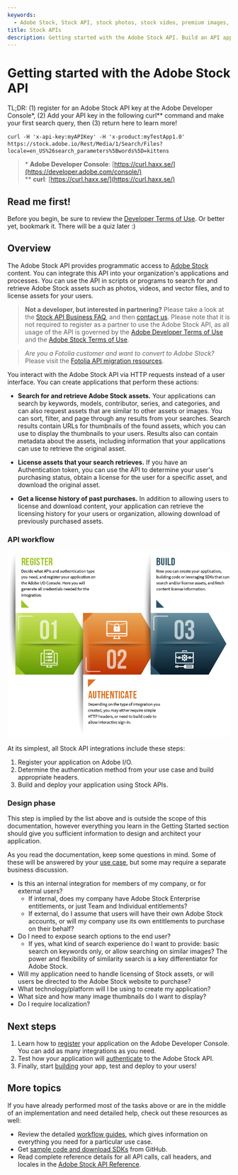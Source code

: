 ```yaml
---
keywords:
  - Adobe Stock, Stock API, stock photos, stock video, premium images, illustrations, Creative Cloud
title: Stock APIs
description: Getting started with the Adobe Stock API. Build an API application to access millions of royalty-free stock images, photos, graphics, vectors, video footage, illustrations, templates, 3d assets, editorial assets and high-quality premium content.
---
```


<!-- 01-getting-started.md -->
<!-- omit in toc -->

# Getting started with the Adobe Stock API

<InlineAlert variant="success" slots="text"/>
TL;DR: (1) register for an Adobe Stock API key at the Adobe Developer Console*, (2) Add your API key in the following curl** command and make your first search query, then (3) return here to learn more!

```shell
curl -H 'x-api-key:myAPIKey' -H 'x-product:myTestApp1.0' https://stock.adobe.io/Rest/Media/1/Search/Files?locale=en_US%26search_parameters%5Bwords%5D=kittens
```

  > \*  **Adobe Developer Console**: [https://curl.haxx.se/](https://developer.adobe.com/console/)<br />
  > \*\* **curl**: [https://curl.haxx.se/](https://curl.haxx.se/)

## Read me first!

Before you begin, be sure to review the [Developer Terms of Use](/faq/terms-for-adobe-stock-developers.md). Or better yet, bookmark it. There will be a quiz later :)

## Overview

The Adobe Stock API provides programmatic access to [Adobe Stock](https://stock.adobe.com/) content. You can integrate this API into your organization's applications and processes. You can use the API in scripts or programs to search for and retrieve Adobe Stock assets such as photos, videos, and vector files, and to license assets for your users.

  > **Not a developer, but interested in partnering?** Please take a look at the [Stock API Business FAQ](/faq/stock-api-business-faq.md), and then [contact us](mailto:Grp-AdobeStockPartnerships@adobe.com?subject=%5BAdobe%20I%2FO%5D%20Stock%20partnership%20inquiry). Please note that it is not required to register as a partner to use the Adobe Stock API, as all usage of the API is governed by the [Adobe Developer Terms of Use](https://www.adobe.com/go/developer-terms) and the [Adobe Stock Terms of Use](https://www.adobe.com/go/stockterms).

  > *Are you a Fotolia customer and want to convert to Adobe Stock?* Please visit the [Fotolia API migration resources](/faq/18-fotolia-migration-resources.md).

You interact with the Adobe Stock API via HTTP requests instead of a user interface. You can create applications that perform these actions:

*   **Search for and retrieve Adobe Stock assets.** Your applications can search by keywords, models, contributor, series, and categories, and can also request assets that are similar to other assets or images. You can sort, filter, and page through any results from your searches. Search results contain URLs for thumbnails of the found assets, which you can use to display the thumbnails to your users. Results also can contain metadata about the assets, including information that your applications can use to retrieve the original asset.

*   **License assets that your search retrieves.** If you have an Authentication token, you can use the API to determine your user's purchasing status, obtain a license for the user for a specific asset, and download the original asset.

*   **Get a license history of past purchases.** In addition to allowing users to license and download content, your application can retrieve the licensing history for your users or organization, allowing download of previously purchased assets.

<a id="overview"></a>

### API workflow

![API workflow](./app-process-3-steps.png)

At its simplest, all Stock API integrations include these steps:

1.  Register your application on Adobe I/O.
1.  Determine the authentication method from your use case and build appropriate headers.
1.  Build and deploy your application using Stock APIs.

<a id="design-phase"></a>

### Design phase

This step is implied by the list above and is outside the scope of this documentation, however everything you learn in the Getting Started section should give you sufficient information to design and architect your application.

As you read the documentation, keep some questions in mind. Some of these will be answered by your [use case](/getting-started/02-register-app.md), but some may require a separate business discussion.

*   Is this an internal integration for members of my company, or for external users?
    *   If internal, does my company have Adobe Stock Enterprise entitlements, or just Team and Individual entitlements?
    *   If external, do I assume that users will have their own Adobe Stock accounts, or will my company use its own entitlements to purchase on their behalf?
*   Do I need to expose search options to the end user?
    *   If yes, what kind of search experience do I want to provide: basic search on keywords only, or allow searching on similar images? The power and flexibility of similarity search is a key differentiator for Adobe Stock.
*   Will my application need to handle licensing of Stock assets, or will users be directed to the Adobe Stock website to purchase?
*   What technology/platform will I be using to create my application?
*   What size and how many image thumbnails do I want to display?
*   Do I require localization?

<a id="next-steps"></a>

## Next steps

1.  Learn how to [register](/getting-started/02-register-app.md) your application on the Adobe Developer Console. You can add as many integrations as you need.
1.  Test how your application will [authenticate](/getting-started/03-api-authentication.md) to the Adobe Stock API.
1.  Finally, start [building](/getting-started/04-creating-apps.md) your app, test and deploy to your users!

<a id="more-topics"></a>

## More topics

If you have already performed most of the tasks above or are in the middle of an implementation and need detailed help, check out these resources as well:

*   Review the detailed [workflow guides](/getting-started/07-workflow-guides.md), which gives information on everything you need for a particular use case.
*   Get [sample code and download SDKs](/getting-started/08-sample-code-sdks.md) from GitHub.
*   Read complete reference details for all API calls, call headers, and locales in the [Adobe Stock API Reference](/api/).
